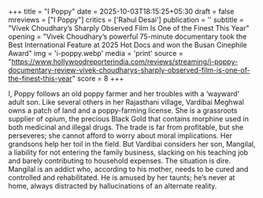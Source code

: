 +++
title = "I Poppy"
date = 2025-10-03T18:15:25+05:30
draft = false
mreviews = ["I Poppy"]
critics = ['Rahul Desai']
publication = ''
subtitle = "Vivek Choudhary’s Sharply Observed Film Is One of the Finest This Year"
opening = "Vivek Choudhary’s powerful 75-minute documentary took the Best International Feature at 2025 Hot Docs and won the Busan Cinephile Award"
img = 'i-poppy.webp'
media = 'print'
source = "https://www.hollywoodreporterindia.com/reviews/streaming/i-poppy-documentary-review-vivek-choudharys-sharply-observed-film-is-one-of-the-finest-this-year"
score = 8
+++

I, Poppy follows an old poppy farmer and her troubles with a ‘wayward’ adult son. Like several others in her Rajasthani village, Vardibai Meghwal owns a patch of land and a poppy-farming license. She is a grassroots supplier of opium, the precious Black Gold that contains morphine used in both medicinal and illegal drugs. The trade is far from profitable, but she perseveres; she cannot afford to worry about moral implications. Her grandsons help her toil in the field. But Vardibai considers her son, Mangilal, a liability for not entering the family business, slacking on his teaching job and barely contributing to household expenses. The situation is dire. Mangilal is an addict who, according to his mother, needs to be cured and controlled and rehabilitated. He is amused by her taunts; he’s never at home, always distracted by hallucinations of an alternate reality.
